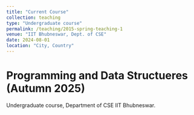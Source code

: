 ```yaml
---
title: "Current Course"
collection: teaching
type: "Undergraduate course"
permalink: /teaching/2015-spring-teaching-1
venue: "IIT Bhubneswar, Dept. of CSE"
date: 2024-08-01
location: "City, Country"
---
```


<!--This is a description of a teaching experience. You can use markdown like any other post.-->

Programming and Data Structueres (Autumn 2025)
======
Undergraduate course, Department of CSE IIT Bhubneswar.

<!--Heading 2
======

Heading 3
======
-->
